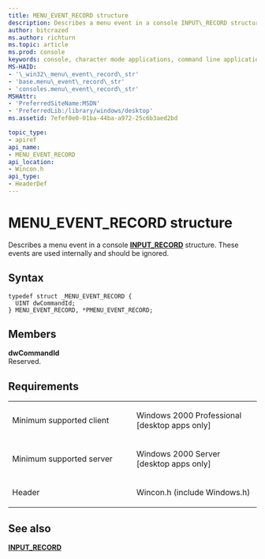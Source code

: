 ```yaml
---
title: MENU_EVENT_RECORD structure
description: Describes a menu event in a console INPUT\_RECORD structure. These events are used internally and should be ignored.
author: bitcrazed
ms.author: richturn
ms.topic: article
ms.prod: console
keywords: console, character mode applications, command line applications, terminal applications, console api
MS-HAID:
- '\_win32\_menu\_event\_record\_str'
- 'base.menu\_event\_record\_str'
- 'consoles.menu\_event\_record\_str'
MSHAttr:
- 'PreferredSiteName:MSDN'
- 'PreferredLib:/library/windows/desktop'
ms.assetid: 7efef0e0-01ba-44ba-a972-25c6b3aed2bd

topic_type:
- apiref
api_name:
- MENU_EVENT_RECORD
api_location:
- Wincon.h
api_type:
- HeaderDef
---
```


# MENU\_EVENT\_RECORD structure


Describes a menu event in a console [**INPUT\_RECORD**](input-record-str.md) structure. These events are used internally and should be ignored.

Syntax
------

```ManagedCPlusPlus
typedef struct _MENU_EVENT_RECORD {
  UINT dwCommandId;
} MENU_EVENT_RECORD, *PMENU_EVENT_RECORD;
```

Members
-------

**dwCommandId**  
Reserved.

Requirements
------------

<table>
<colgroup>
<col width="50%" />
<col width="50%" />
</colgroup>
<tbody>
<tr class="odd">
<td><p>Minimum supported client</p></td>
<td><p>Windows 2000 Professional [desktop apps only]</p></td>
</tr>
<tr class="even">
<td><p>Minimum supported server</p></td>
<td><p>Windows 2000 Server [desktop apps only]</p></td>
</tr>
<tr class="odd">
<td><p>Header</p></td>
<td>Wincon.h (include Windows.h)</td>
</tr>
</tbody>
</table>

## <span id="see_also"></span>See also


[**INPUT\_RECORD**](input-record-str.md)

 

 




